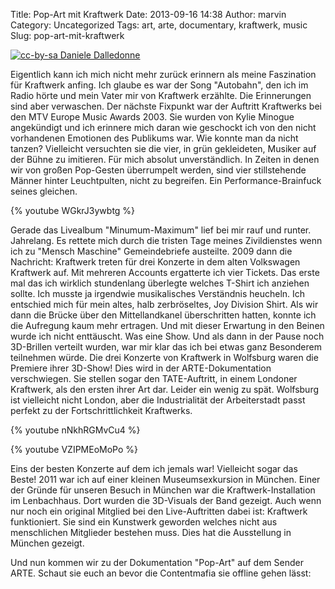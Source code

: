 Title: Pop-Art mit Kraftwerk
Date: 2013-09-16 14:38
Author: marvin
Category: Uncategorized
Tags: art, arte, documentary, kraftwerk, music
Slug: pop-art-mit-kraftwerk

[![cc-by-sa Daniele Dalledonne]({static}/images/808255872_35d8566085_b.jpg)](https://secure.flickr.com/photos/ddalledo/808255872/)

Eigentlich kann ich mich nicht mehr zurück erinnern als meine
Faszination für Kraftwerk anfing. Ich glaube es war der Song "Autobahn",
den ich im Radio hörte und mein Vater mir von Kraftwerk erzählte. Die
Erinnerungen sind aber verwaschen. Der nächste Fixpunkt war der Auftritt
Kraftwerks bei den MTV Europe Music Awards 2003. Sie wurden von Kylie
Minogue angekündigt und ich erinnere mich daran wie geschockt ich von
den nicht vorhandenen Emotionen des Publikums war. Wie konnte man da
nicht tanzen? Vielleicht versuchten sie die vier, in grün gekleideten,
Musiker auf der Bühne zu imitieren. Für mich absolut unverständlich. In
Zeiten in denen wir von großen Pop-Gesten überrumpelt werden, sind vier
stillstehende Männer hinter Leuchtpulten, nicht zu begreifen. Ein
Performance-Brainfuck seines gleichen.

{% youtube WGkrJ3ywbtg %}

Gerade das Livealbum "Minumum-Maximum" lief bei mir rauf und runter.
Jahrelang. Es rettete mich durch die tristen Tage meines Zivildienstes
wenn ich zu "Mensch Maschine" Gemeindebriefe austeilte. 2009 dann die
Nachricht: Kraftwerk treten für drei Konzerte in dem alten Volkswagen
Kraftwerk auf. Mit mehreren Accounts ergatterte ich vier Tickets. Das
erste mal das ich wirklich stundenlang überlegte welches T-Shirt ich
anziehen sollte. Ich musste ja irgendwie musikalisches Verständnis
heucheln. Ich entschied mich für mein altes, halb zerbröseltes, Joy
Division Shirt. Als wir dann die Brücke über den Mittellandkanel
überschritten hatten, konnte ich die Aufregung kaum mehr ertragen. Und
mit dieser Erwartung in den Beinen wurde ich nicht enttäuscht. Was eine
Show. Und als dann in der Pause noch 3D-Brillen verteilt wurden, war mir
klar das ich bei etwas ganz Besonderem teilnehmen würde. Die drei
Konzerte von Kraftwerk in Wolfsburg waren die Premiere ihrer 3D-Show!
Dies wird in der ARTE-Dokumentation verschwiegen. Sie stellen sogar den
TATE-Auftritt, in einem Londoner Kraftwerk, als den ersten ihrer Art
dar. Leider ein wenig zu spät. Wolfsburg ist vielleicht nicht London,
aber die Industrialität der Arbeiterstadt passt perfekt zu der
Fortschrittlichkeit Kraftwerks.

{% youtube nNkhRGMvCu4 %}

{% youtube VZIPMEoMoPo %}

Eins der besten Konzerte auf dem ich jemals war! Vielleicht sogar das
Beste! 2011 war ich auf einer kleinen Museumsexkursion in München. Einer
der Gründe für unseren Besuch in München war die Kraftwerk-Installation
im Lenbachhaus. Dort wurden die 3D-Visuals der Band gezeigt. Auch wenn
nur noch ein original Mitglied bei den Live-Auftritten dabei ist:
Kraftwerk funktioniert. Sie sind ein Kunstwerk geworden welches nicht
aus menschlichen Mitglieder bestehen muss. Dies hat die Ausstellung in
München gezeigt.

Und nun kommen wir zu der Dokumentation "Pop-Art" auf dem Sender ARTE.
Schaut sie euch an bevor die Contentmafia sie offline gehen lässt:

<p>
<script type="text/javascript" src="http://www.arte.tv/playerv2/embed.php?json_url=http://arte.tv/papi/tvguide/videos/stream/player/D/048927-000_PLUS7-D/ALL/ALL.json⟨=de_DE&amp;config=arte_tvguide"></script>
</p>


